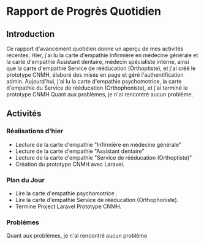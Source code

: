 # Rapport de Progrès Quotidien

## Introduction

Ce rapport d'avancement quotidien donne un aperçu de mes activités récentes. Hier, j'ai lu la carte d'empathie Infirmière en médecine générale et la carte d'empathie Assistant dentaire, médecin spécialiste interne, ainsi que la carte d'empathie Service de rééducation (Orthoptiste), et j'ai créé le prototype CNMH, élaboré des mises en page et géré l'authentification admin. Aujourd'hui, j'ai lu la carte d'empathie psychomotrice, la carte d'empathie du Service de rééducation (Orthophoniste), et j'ai terminé le prototype CNMH Quant aux problèmes, je n'ai rencontré aucun problème.

## Activités

### Réalisations d'hier

- Lecture de la carte d'empathie "Infirmière en médecine générale"
- Lecture de la carte d'empathie "Assistant dentaire"
- Lecture de la carte d'empathie "Service de rééducation (Orthoptiste)"
- Création du prototype CNMH avec Laravel.

### Plan du Jour

- Lire la carte d'empathie psychomotrice .
- Lire la carte d'empathie Service de rééducation (Orthophoniste).
- Termine Project Laravel Prototype CNMH.

### Problémes
Quant aux problèmes, je n'ai rencontré aucun problème
